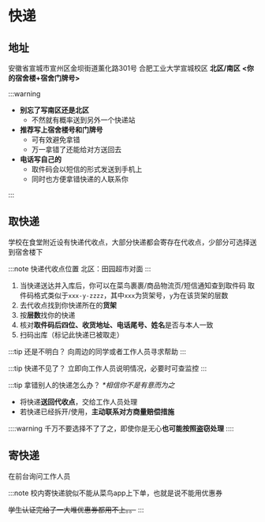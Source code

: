 # 快递

## 地址

安徽省宣城市宣州区金坝街道薰化路301号 合肥工业大学宣城校区 **北区/南区** **<你的宿舍楼+宿舍门牌号>**

:::warning

- **别忘了写南区还是北区**
  - 不然就有概率送到另外一个快递站
- **推荐写上宿舍楼号和门牌号**
  - 可有效避免拿错
  - 万一拿错了还能给对方送回去
- **电话写自己的**
  - 取件码会以短信的形式发送到手机上
  - 同时也方便拿错快递的人联系你

:::

## 取快递

学校在食堂附近设有快递代收点，大部分快递都会寄存在代收点，少部分可选择送到宿舍楼下

:::note 快递代收点位置
北区：田园超市对面
:::

1. 当快递送达并入库后，你可以在菜鸟裹裹/商品物流页/短信通知查到取件码
   取件码格式类似于`xxx-y-zzzz`，其中`xxx`为货架号，`y`为在该货架的层数
2. 去代收点找到你快递所在的**货架**
3. 按**层数**找你的快递
4. 核对**取件码后四位、收货地址、电话尾号、姓名**是否与本人一致
5. 扫码出库（标记此快递已被取走）

:::tip 还是不明白？
向周边的同学或者工作人员寻求帮助
:::

:::tip 快递不见了？
立即向工作人员说明情况，必要时可查监控
:::

:::tip 拿错别人的快递怎么办？
_*相信你不是有意而为之_

- 将快递**送回代收点**，交给工作人员处理
- 若快递已经拆开/使用，**主动联系对方商量赔偿措施**

::::warning
千万不要选择不了了之，即使你是无心**也可能按照盗窃处理**
::::

## 寄快递

在前台询问工作人员

:::note
校内寄快递貌似不能从菜鸟app上下单，也就是说不能用优惠券

~~学生认证完给了一大堆优惠券都用不上。。~~
:::
